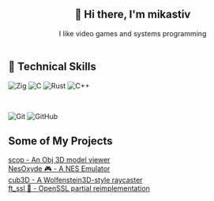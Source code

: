 <h2 align="center">👋 Hi there, I'm mikastiv</h2>

<div align="center">I like video games and systems programming</div>

<br/>

## 💼 Technical Skills

![Zig](https://img.shields.io/badge/zig-%23000000.svg?style=for-the-badge&logo=zig&logoColor=white&color=yellow)
![C](https://img.shields.io/badge/c-%2300599C.svg?style=for-the-badge&logo=c&logoColor=white)
![Rust](https://img.shields.io/badge/rust-%23000000.svg?style=for-the-badge&logo=rust&logoColor=white)
![C++](https://img.shields.io/badge/c++-%2300599C.svg?style=for-the-badge&logo=c%2B%2B&logoColor=white)

<br/>

![Git](https://img.shields.io/badge/git-%23F05033.svg?style=for-the-badge&logo=git&logoColor=white)
![GitHub](https://img.shields.io/badge/github-%23121011.svg?style=for-the-badge&logo=github&logoColor=white)

## Some of My Projects
<a href="https://github.com/mikastiv/scop">scop - An Obj 3D model viewer</a>
<br/>
<a href="https://github.com/mikastiv/NesOxyde">NesOxyde 🎮 - A NES Emulator</a>
<br/>
<a href="https://github.com/mikastiv/cub3D">cub3D - A Wolfenstein3D-style raycaster</a>
<br/>
<a href="https://github.com/mikastiv/ft_ssl">ft_ssl 🔑 - OpenSSL partial reimplementation</a>
